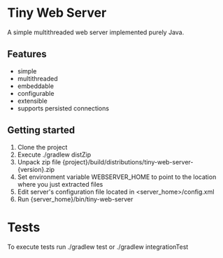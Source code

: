 Tiny Web Server
===============

A simple multithreaded web server implemented purely Java.
 
Features
--------
* simple
* multithreaded
* embeddable
* configurable
* extensible
* supports persisted connections

Getting started
---------------
1. Clone the project
2. Execute ./gradlew distZip
3. Unpack zip file {project}/build/distributions/tiny-web-server-{version}.zip
4. Set environment variable WEBSERVER_HOME to point to the location where you just extracted files
5. Edit server's configuration file located in <server_home>/config.xml
6. Run {server_home}/bin/tiny-web-server

Tests
=====
To execute tests run ./gradlew test or ./gradlew integrationTest   
